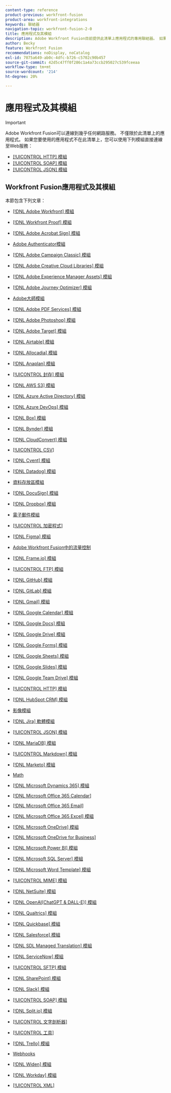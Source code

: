 ```yaml
---
content-type: reference
product-previous: workfront-fusion
product-area: workfront-integrations
keywords: 聯結器
navigation-topic: workfront-fusion-2-0
title: 應用程式及其模組
description: Adobe Workfront Fusion目前提供此清單上應用程式的專用聯結器。 如果您要使用的應用程式不在清單上，您可以使用HTTP、SOAP或JSON模組連線至該應用程式。
author: Becky
feature: Workfront Fusion
recommendations: noDisplay, noCatalog
exl-id: 7075a649-ab0c-4dfc-b726-c5702c90b457
source-git-commit: 42d5c47ff0f286c1a4a73ccb295027c539fceeaa
workflow-type: tm+mt
source-wordcount: '214'
ht-degree: 20%

---
```


# 應用程式及其模組

>[!IMPORTANT]
>
>Adobe Workfront Fusion可以連線到幾乎任何網路服務。 不僅限於此清單上的應用程式。 如果您要使用的應用程式不在此清單上，您可以使用下列模組直接連線至Web服務：
>
>* [[!UICONTROL HTTP] 模組](../../workfront-fusion/apps-and-their-modules/http-modules/http-modules-1.md)
>* [[!UICONTROL SOAP] 模組](../../workfront-fusion/apps-and-their-modules/soap-module.md)
>* [[!UICONTROL JSON] 模組](../../workfront-fusion/apps-and-their-modules/json-modules.md)
>

## Workfront Fusion應用程式及其模組

本節包含下列文章：

* [[!DNL Adobe Workfront] 模組](../../workfront-fusion/apps-and-their-modules/workfront-modules.md)
* [[!DNL Workfront Proof] 模組](../../workfront-fusion/apps-and-their-modules/workfront-proof-modules.md)
* [[!DNL Adobe Acrobat Sign] 模組](../../workfront-fusion/apps-and-their-modules/adobe-sign-modules.md)
* [Adobe Authenticator模組](/help/quicksilver/workfront-fusion/apps-and-their-modules/adobe-authenticator-modules.md)
* [[!DNL Adobe Campaign Classic] 模組](../../workfront-fusion/apps-and-their-modules/adobe-campaign-classic-connector.md)
* [[!DNL Adobe Creative Cloud Libraries] 模組](../../workfront-fusion/apps-and-their-modules/creative-cloud-libraries-modules.md)
* [[!DNL Adobe Experience Manager Assets] 模組](../../workfront-fusion/apps-and-their-modules/aem-assets-modules.md)
* [[!DNL Adobe Journey Optimizer] 模組](../../workfront-fusion/apps-and-their-modules/adobe-journey-optimizer-modules.md)
* [Adobe大師模組](/help/quicksilver/workfront-fusion/apps-and-their-modules/maestro-modules.md)
* [[!DNL Adobe PDF Services] 模組](../../workfront-fusion/apps-and-their-modules/pdf-modules.md)
* [[!DNL Adobe Photoshop] 模組](../../workfront-fusion/apps-and-their-modules/adobe-photoshop-modules.md)
* [[!DNL Adobe Target] 模組](../../workfront-fusion/apps-and-their-modules/adobe-target-modules.md)
* [[!DNL Airtable] 模組](../../workfront-fusion/apps-and-their-modules/airtable-modules.md)
* [[!DNL Allocadia] 模組](../../workfront-fusion/apps-and-their-modules/allocadia-modules.md)
* [[!DNL Anaplan] 模組](../../workfront-fusion/apps-and-their-modules/anaplan-modules.md)
* [[!UICONTROL 封存] 模組](../../workfront-fusion/apps-and-their-modules/archive-modules.md)
* [[!DNL AWS S3] 模組](../../workfront-fusion/apps-and-their-modules/aws-s3-modules.md)
* [[!DNL Azure Active Directory] 模組](../../workfront-fusion/apps-and-their-modules/azure-ad-modules.md)
* [[!DNL Azure DevOps] 模組](../../workfront-fusion/apps-and-their-modules/azure-dev-ops.md)

  <!--
  <li data-mc-conditions="QuicksilverOrClassic.Draft mode"><a href="../../workfront-fusion/apps-and-their-modules/barcodes.md" class="MCXref xref" xrefformat="{para}">Barcodes</a> </li>
  -->

* [[!DNL Box] 模組](../../workfront-fusion/apps-and-their-modules/box-modules.md)
* [[!DNL Bynder] 模組](../../workfront-fusion/apps-and-their-modules/bynder-modules.md)
* [[!DNL CloudConvert] 模組](../../workfront-fusion/apps-and-their-modules/cloud-convert-modules.md)

  <!--
  <li data-mc-conditions="QuicksilverOrClassic.Draft mode"><a href="../../workfront-fusion/apps-and-their-modules/converter-modules.md" class="MCXref xref" xrefformat="{para}">Converter</a> (More information coming soon)</li>
  -->

* [[!UICONTROL CSV]](../../workfront-fusion/apps-and-their-modules/csv.md)
* [[!DNL Cvent] 模組](../../workfront-fusion/apps-and-their-modules/cvent-modules.md)
* [[!DNL Datadog] 模組](../../workfront-fusion/apps-and-their-modules/datadog-modules.md)
* [資料存放區模組](../../workfront-fusion/apps-and-their-modules/data-store-modules.md)
* [[!DNL DocuSign] 模組](../../workfront-fusion/apps-and-their-modules/docusign-modules.md)
* [[!DNL Dropbox] 模組](../../workfront-fusion/apps-and-their-modules/dropbox-modules.md)

  <!--
  <li data-mc-conditions="QuicksilverOrClassic.Draft mode"><a href="../../workfront-fusion/apps-and-their-modules/egnyte-modules.md" class="MCXref xref" xrefformat="{para}">Egnyte modules</a> </li>
  -->

* [電子郵件模組](../../workfront-fusion/apps-and-their-modules/email-modules.md)
* [[!UICONTROL 加密程式]](../../workfront-fusion/apps-and-their-modules/encryptor-modules.md)
* [[!DNL Figma] 模組](../../workfront-fusion/apps-and-their-modules/figma-modules.md)
* [Adobe Workfront Fusion中的流量控制](../../workfront-fusion/apps-and-their-modules/flow-control.md)
* [[!DNL Frame.io] 模組](../../workfront-fusion/apps-and-their-modules/frame-io-modules.md)
* [[!UICONTROL FTP] 模組](../../workfront-fusion/apps-and-their-modules/ftp-modules.md)
* [[!DNL GitHub] 模組](../../workfront-fusion/apps-and-their-modules/github.md)
* [[!DNL GitLab] 模組](../../workfront-fusion/apps-and-their-modules/gitlab-modules.md)
* [[!DNL Gmail] 模組](../../workfront-fusion/apps-and-their-modules/gmail-modules.md)
* [[!DNL Google Calendar] 模組](../../workfront-fusion/apps-and-their-modules/google-calendar-modules.md)
* [[!DNL Google Docs] 模組](../../workfront-fusion/apps-and-their-modules/google-docs-modules.md)
* [[!DNL Google Drive] 模組](../../workfront-fusion/apps-and-their-modules/google-drive-modules.md)
* [[!DNL Google Forms] 模組](../../workfront-fusion/apps-and-their-modules/google-forms-modules.md)
* [[!DNL Google Sheets] 模組](../../workfront-fusion/apps-and-their-modules/google-sheets-modules.md)
* [[!DNL Google Slides] 模組](../../workfront-fusion/apps-and-their-modules/google-slides-modules.md)
* [[!DNL Google Team Drive] 模組](../../workfront-fusion/apps-and-their-modules/google-team-drive-modules.md)
* [[!UICONTROL HTTP] 模組](../../workfront-fusion/apps-and-their-modules/http-modules/http-modules-1.md)
* [[!DNL HubSpot CRM] 模組](../../workfront-fusion/apps-and-their-modules/hubspot-crm-modules.md)
* [影像模組](../../workfront-fusion/apps-and-their-modules/image-module.md)

<!--
  <li data-mc-conditions="QuicksilverOrClassic.Draft mode"><a href="../../workfront-fusion/apps-and-their-modules/iso-modules.md" class="MCXref xref" xrefformat="{para}">ISO modules</a> </li>
  -->

* [[!DNL Jira] 軟體模組](../../workfront-fusion/apps-and-their-modules/jira-software-modules.md)
* [[!UICONTROL JSON] 模組](../../workfront-fusion/apps-and-their-modules/json-modules.md)

  <!--
  <li data-mc-conditions="QuicksilverOrClassic.Draft mode"><a href="../../workfront-fusion/apps-and-their-modules/mailchimp-modules.md" class="MCXref xref" xrefformat="{para}">MailChimp modules</a> </li>
  -->

* [[!DNL MariaDB] 模組](../../workfront-fusion/apps-and-their-modules/mariadb-modules.md)
* [[!UICONTROL Markdown] 模組](../../workfront-fusion/apps-and-their-modules/markdown-modules.md)
* [[!DNL Marketo] 模組](../../workfront-fusion/apps-and-their-modules/marketo-modules.md)
* [Math](../../workfront-fusion/apps-and-their-modules/math-module.md)
* [[!DNL Microsoft Dynamics 365] 模組](../../workfront-fusion/apps-and-their-modules/microsoft-dynamics-365-modules.md)
* [[!DNL Microsoft Office 365 Calendar]](../../workfront-fusion/apps-and-their-modules/microsoft-365-calendar-modules.md)
* [[!DNL Microsoft Office 365 Email]](../../workfront-fusion/apps-and-their-modules/microsoft-365-email-modules.md)
* [[!DNL Microsoft Office 365 Excel] 模組](../../workfront-fusion/apps-and-their-modules/microsoft-365-excel-modules.md)
* [[!DNL Microsoft OneDrive] 模組](../../workfront-fusion/apps-and-their-modules/microsoft-onedrive-modules.md)
* [[!DNL Microsoft OneDrive for Business]](../../workfront-fusion/apps-and-their-modules/microsoft-onedrive-for-business-modules.md)
* [[!DNL Microsoft Power BI] 模組](../../workfront-fusion/apps-and-their-modules/powerbi-modules.md)
* [[!DNL Microsoft SQL Server] 模組](../../workfront-fusion/apps-and-their-modules/microsoft-sql-server-modules.md)
* [[!DNL Microsoft Word Template] 模組](../../workfront-fusion/apps-and-their-modules/microsoft-word-templates-modules.md)
* [[!UICONTROL MIME] 模組](../../workfront-fusion/apps-and-their-modules/mime.md)
* [[!DNL NetSuite] 模組](../../workfront-fusion/apps-and-their-modules/netsuite.md)
* [[!DNL OpenAI(ChatGPT & DALL-E)] 模組](../../workfront-fusion/apps-and-their-modules/openai-chatgpt-modules.md)
* [[!DNL Qualtrics] 模組](../../workfront-fusion/apps-and-their-modules/qualtrics-modules.md)
* [[!DNL Quickbase] 模組](../../workfront-fusion/apps-and-their-modules/quickbase-modules.md)
* [[!DNL Salesforce] 模組](../../workfront-fusion/apps-and-their-modules/salesforce-modules.md)
* [[!DNL SDL Managed Translation] 模組](../../workfront-fusion/apps-and-their-modules/sdl-managed-translation-modules.md)
* [[!DNL ServiceNow] 模組](../../workfront-fusion/apps-and-their-modules/servicenow-modules.md)
* [[!UICONTROL SFTP] 模組](../../workfront-fusion/apps-and-their-modules/sftp.md)
* [[!DNL SharePoint] 模組](../../workfront-fusion/apps-and-their-modules/sharepoint-modules.md)
* [[!DNL Slack] 模組](../../workfront-fusion/apps-and-their-modules/slack-modules.md)
* [[!UICONTROL SOAP] 模組](../../workfront-fusion/apps-and-their-modules/soap-module.md)
* [[!DNL Split.io] 模組](../../workfront-fusion/apps-and-their-modules/split-io-modules.md)
* [[!UICONTROL 文字剖析器]](../../workfront-fusion/apps-and-their-modules/text-parser.md)
* [[!UICONTROL 工具]](../../workfront-fusion/apps-and-their-modules/tools-modules.md)
* [[!DNL Trello] 模組](../../workfront-fusion/apps-and-their-modules/trello-modules.md)
* [Webhooks](../../workfront-fusion/apps-and-their-modules/webhooks-updated.md)
* [[!DNL Widen] 模組](../../workfront-fusion/apps-and-their-modules/widen-modules.md)
* [[!DNL Workday] 模組](../../workfront-fusion/apps-and-their-modules/workday-modules.md)
* [[!UICONTROL XML]](../../workfront-fusion/apps-and-their-modules/xml-modules.md)
